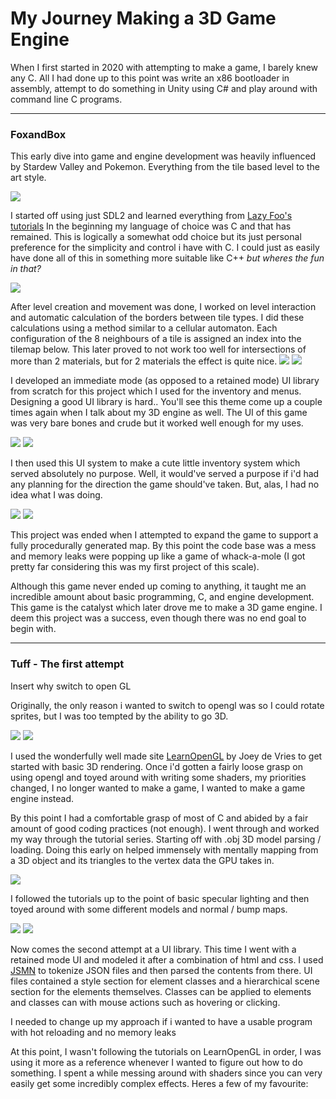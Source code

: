# My Journey Making a 3D Game Engine
When I first started in 2020 with attempting to make a game, I barely knew any C. All I had done up to this point was write an x86 bootloader in assembly, attempt to do something in Unity using C# and play around with command line C programs.

---
### FoxandBox
This early dive into game and engine development was heavily influenced by Stardew Valley and Pokemon. Everything from the tile based level to the art style.

![](Images/particleSystem.gif)

I started off using just SDL2 and learned everything from [Lazy Foo's tutorials](https://lazyfoo.net/tutorials/SDL/)
In the beginning my language of choice was C and that has remained. This is logically a somewhat odd choice but its just personal preference for the simplicity and control i have with C. I could just as easily have done all of this in something more suitable like C++ *but wheres the fun in that?*

![](Images/speed.gif)

After level creation and movement was done, I worked on level interaction and automatic calculation of the borders between tile types. I did these calculations using a method similar to a cellular automaton. Each configuration of the 8 neighbours of a tile is assigned an index into the tilemap below. This later proved to not work too well for intersections of more than 2 materials, but for 2 materials the effect is quite nice.
![](Images/autotile_mask.png)
![](Images/fasterEditing.gif)

I developed an immediate mode (as opposed to a retained mode) UI library from scratch for this project which I used for the inventory and menus. Designing a good UI library is hard.. You'll see this theme come up a couple times again when I talk about my 3D engine as well. The UI of this game was very bare bones and crude but it worked well enough for my uses.

![](Images/pause.gif)
![](Images/checkbox.gif)

I then used this UI system to make a cute little inventory system which served absolutely no purpose. Well, it would've served a purpose if i'd had any planning for the direction the game should've taken. But, alas, I had no idea what I was doing. 

![](Images/itemDrop.gif)
![](Images/groundItems.gif)


This project was ended when I attempted to expand the game to support a fully procedurally generated map. By this point the code base was a mess and memory leaks were popping up like a game of whack-a-mole (I got pretty far considering this was my first project of this scale).

Although this game never ended up coming to anything, it taught me an incredible amount about basic programming, C, and engine development. This game is the catalyst which later drove me to make a 3D game engine. I deem this project was a success, even though there was no end goal to begin with.

---
### Tuff - The first attempt

Insert why switch to open GL 

Originally, the only reason i wanted to switch to opengl was so I could rotate sprites, but I was too tempted by the ability to go 3D. 

![](Images/opengl_renderer.gif)
![](Images/slider.gif)

I used the wonderfully well made site [LearnOpenGL](https://learnopengl.com/) by Joey de Vries to get started with basic 3D rendering. Once i'd gotten a fairly loose grasp on using opengl and toyed around with writing some shaders, my priorities changed, I no longer wanted to make a game, I wanted to make a game engine instead.

By this point I had a comfortable grasp of most of C and abided by a fair amount of good coding practices (not enough). I went through and worked my way through the tutorial series. Starting off with .obj 3D model parsing / loading. Doing this early on helped immensely with mentally mapping from a 3D object and its triangles to the vertex data the GPU takes in.

![](Images/crate.gif)

I followed the tutorials up to the point of basic specular lighting and then toyed around with some different models and normal / bump maps.

![](Images/more_lighting.gif)
![](Images/shiny.gif)

Now comes the second attempt at a UI library. This time I went with a retained mode UI and modeled it after a combination of html and css. I used [JSMN](https://github.com/zserge/jsmn) to tokenize JSON files and then parsed the contents from there. UI files contained a style section for element classes and a hierarchical scene section for the elements themselves. Classes can be applied to elements and classes can with mouse actions such as hovering or clicking.



I needed to change up my approach if i wanted to have a usable program with hot reloading and no memory leaks








At this point, I wasn't following the tutorials on LearnOpenGL in order, I was using it more as a reference whenever I wanted to figure out how to do something. I spent a while messing around with shaders since you can very easily get some incredibly complex effects. Heres a few of my favourite:
